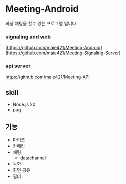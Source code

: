 # Meeting-Android
화상 채팅을 할수 있는 프로그램 입니다

### signaling and web
[https://github.com/maie421/Meeting-Android](https://github.com/maie421/Meeting-Signaling-Server)
### api server 
https://github.com/maie421/Meeting-API

## skill
- Node.js 20
- pug

## 기능
- 마이크
- 카메라
- 채팅
  - datachannel
- 녹화
- 화면 공유
- 필터
